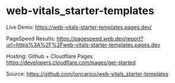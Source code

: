 # web-vitals_starter-templates

Live Demo: https://web-vitals-starter-templates.pages.dev/

PageSpeed Results: https://pagespeed.web.dev/report?url=https%3A%2F%2Fweb-vitals-starter-templates.pages.dev

Hosting: Github + Cloudflare Pages https://developers.cloudflare.com/pages/get-started

Source: https://github.com/joncarico/web-vitals_starter-templates
